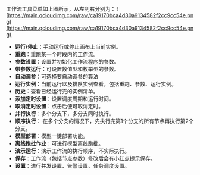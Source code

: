 工作流工具菜单如上图所示，从左到右分别为：
![https://main.qcloudimg.com/raw/ca19170bca4d30a9134582f2cc9cc54e.png](https://main.qcloudimg.com/raw/ca19170bca4d30a9134582f2cc9cc54e.png)

- **运行/停止**：手动运行或停止画布上当前实例。
- **重跑**：重跑某一个时段内的工作流。
- **参数设置**：设置并初始化工作流程序的参数。
- **带参数运行**：可设置数值型和枚举型的参数。
- **自动调参**：可选择要自动调参的算法
- **运行实例**：当前运行以及排队实例查看，包括重跑、参数、运行实例。
- **历史**：查看已经运行完的实例清单。
- **添加定时设置**：设置调度周期和运行时间。
- **取消定时设置**：点击后便可取消定时。
- **并行执行**：多个分支下，多分支同时执行。
- **顺序执行**： 在多个分支的情况下，先执行完第1个分支的所有节点再执行第2个分支。
- **模型部署**：模型一键部署功能。
- **离线跑批作业**：可进行模型离线跑批。
- **演示运行**：演示工作流的执行顺序，不实际执行。
- **保存**：工作流（包括节点参数）修改后会有小红点提示保存。
- **设置**：进行并发设置、告警设置、任务调度设置。
